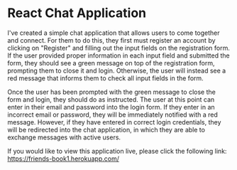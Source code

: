 # React Chat Application 

I've created a simple chat application that allows users to come together and connect. For them to do this, they first must register an account by clicking on "Register" and filling out the input fields on the registration form. If the user provided proper information in each input field and submitted the form, they should see a green message on top of the registration form, prompting them to close it and login. Otherwise, the user will instead see a red message that informs them to check all input fields in the form. 

Once the user has been prompted with the green message to close the form and login, they should do as instructed. The user at this point can enter in their email and password into the login form. If they enter in an incorrect email or password, they will be immediately notified with a red message. However, if they have entered in correct login credentials, they will be redirected into the chat application, in which they are able to exchange messages with active users. 

If you would like to view this application live, please click the following link: https://friends-book1.herokuapp.com/
  
